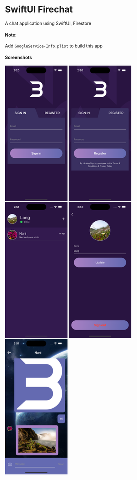 
# SwiftUI Firechat

A chat application using SwiftUI, Firestore

#### Note:
Add `GoogleService-Info.plist` to build this app

#### Screenshots

<img src="screenshots/Simulator%20Screen%20Shot%20-%20iPhone%2014%20Pro%20-%202022-10-30%20at%2002.20.53.png" alt="drawing" style="width:200px;"/>
<img src="screenshots/Simulator%20Screen%20Shot%20-%20iPhone%2014%20Pro%20-%202022-10-30%20at%2002.20.55.png" alt="drawing" style="width:200px;"/>
<img src="screenshots/Simulator%20Screen%20Shot%20-%20iPhone%2014%20Pro%20-%202022-10-30%20at%2002.51.08.png" alt="drawing" style="width:200px;"/>
<img src="screenshots/Simulator%20Screen%20Shot%20-%20iPhone%2014%20Pro%20-%202022-10-30%20at%2002.51.14.png" alt="drawing" style="width:200px;"/>
<img src="screenshots/Simulator%20Screen%20Shot%20-%20iPhone%2014%20Pro%20-%202022-10-30%20at%2002.51.20.png" alt="drawing" style="width:200px;"/>

